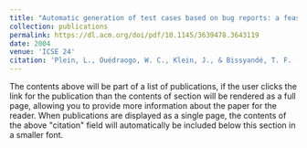 ```yaml
---
title: "Automatic generation of test cases based on bug reports: a feasibility study with large language models"
collection: publications
permalink: https://dl.acm.org/doi/pdf/10.1145/3639478.3643119
date: 2004
venue: 'ICSE 24'
citation: 'Plein, L., Ouédraogo, W. C., Klein, J., & Bissyandé, T. F. (2024, April). Automatic generation of test cases based on bug reports: a feasibility study with large language models. In Proceedings of the 2024 IEEE/ACM 46th International Conference on Software Engineering: Companion Proceedings (pp. 360-361)..'
---
```


The contents above will be part of a list of publications, if the user clicks the link for the publication than the contents of section will be rendered as a full page, allowing you to provide more information about the paper for the reader. When publications are displayed as a single page, the contents of the above "citation" field will automatically be included below this section in a smaller font.